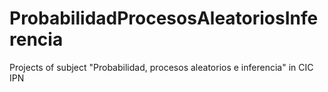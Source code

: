# ProbabilidadProcesosAleatoriosInferencia
Projects of subject "Probabilidad, procesos aleatorios e inferencia" in CIC IPN
